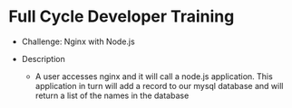 # Full Cycle Developer Training
- Challenge: Nginx with Node.js

- Description
  - A user accesses nginx and it will call a node.js application. This application in turn will add a record to our mysql database and will return a list of the names in the database